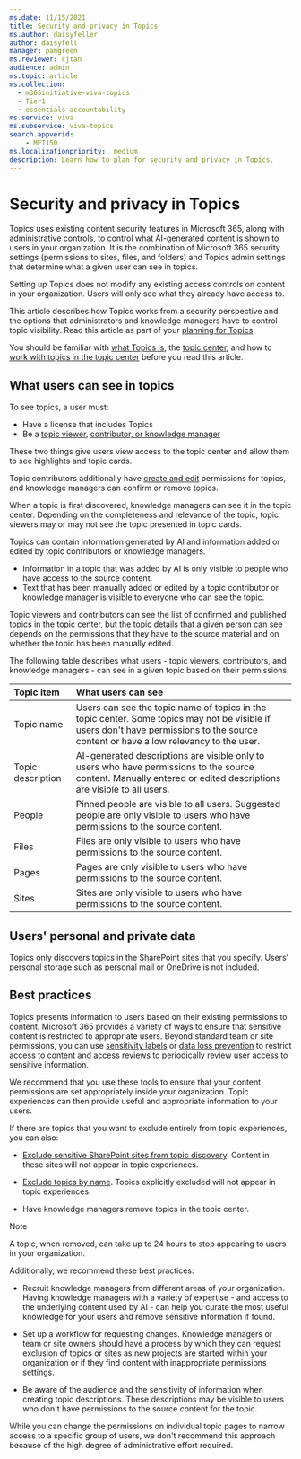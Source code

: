 ```yaml
---
ms.date: 11/15/2021
title: Security and privacy in Topics
ms.author: daisyfeller
author: daisyfell
manager: pamgreen
ms.reviewer: cjtan
audience: admin
ms.topic: article
ms.collection:
  - m365initiative-viva-topics
  - Tier1
  - essentials-accountability
ms.service: viva 
ms.subservice: viva-topics 
search.appverid:
    - MET150  
ms.localizationpriority:  medium
description: Learn how to plan for security and privacy in Topics.
---
```


# Security and privacy in Topics

Topics uses existing content security features in Microsoft 365, along with administrative controls, to control what AI-generated content is shown to users in your organization. It is the combination of Microsoft 365 security settings (permissions to sites, files, and folders) and Topics admin settings that determine what a given user can see in topics.

Setting up Topics does not modify any existing access controls on content in your organization. Users will only see what they already have access to.

This article describes how Topics works from a security perspective and the options that administrators and knowledge managers have to control topic visibility. Read this article as part of your [planning for Topics](plan-topic-experiences.md).

You should be familiar with [what Topics is](topic-experiences-overview.md), the [topic center](topic-center-overview.md), and how to [work with topics in the topic center](manage-topics.md) before you read this article.

## What users can see in topics

To see topics, a user must:

- Have a license that includes Topics
- Be a [topic viewer](manage-topic-visibility.md#change-who-can-see-topics-in-your-organization), [contributor, or knowledge manager](topic-experiences-user-permissions.md)

These two things give users view access to the topic center and allow them to see highlights and topic cards.

Topic contributors additionally have [create and edit](topic-experiences-user-permissions.md) permissions for topics, and knowledge managers can confirm or remove topics.

When a topic is first discovered, knowledge managers can see it in the topic center. Depending on the completeness and relevance of the topic, topic viewers may or may not see the topic presented in topic cards.

Topics can contain information generated by AI and information added or edited by topic contributors or knowledge managers.

- Information in a topic that was added by AI is only visible to people who have access to the source content.
- Text that has been manually added or edited by a topic contributor or knowledge manager is visible to everyone who can see the topic.

Topic viewers and contributors can see the list of confirmed and published topics in the topic center, but the topic details that a given person can see depends on the permissions that they have to the source material and on whether the topic has been manually edited.

The following table describes what users - topic viewers, contributors, and knowledge managers - can see in a given topic based on their permissions.

|Topic item|What users can see|
|:---------|:------------------|
|Topic name|Users can see the topic name of topics in the topic center. Some topics may not be visible if users don't have permissions to the source content or have a low relevancy to the user.|
|Topic description|AI-generated descriptions are visible only to users who have permissions to the source content. Manually entered or edited descriptions are visible to all users.|
|People|Pinned people are visible to all users. Suggested people are only visible to users who have permissions to the source content.|
|Files|Files are only visible to users who have permissions to the source content.|
|Pages|Pages are only visible to users who have permissions to the source content.|
|Sites|Sites are only visible to users who have permissions to the source content.|

## Users' personal and private data

Topics only discovers topics in the SharePoint sites that you specify. Users’ personal storage such as personal mail or OneDrive is not included.

## Best practices

Topics presents information to users based on their existing permissions to content. Microsoft 365 provides a variety of ways to ensure that sensitive content is restricted to appropriate users. Beyond standard team or site permissions, you can use [sensitivity labels](/microsoft-365/compliance/sensitivity-labels) or [data loss prevention](/microsoft-365/compliance/dlp-learn-about-dlp) to restrict access to content and [access reviews](/azure/active-directory/governance/access-reviews-overview) to periodically review user access to sensitive information.

We recommend that you use these tools to ensure that your content permissions are set appropriately inside your organization. Topic experiences can then provide useful and appropriate information to your users.

If there are topics that you want to exclude entirely from topic experiences, you can also:

- [Exclude sensitive SharePoint sites from topic discovery](manage-topic-discovery.md#select-sharepoint-topic-sources). Content in these sites will not appear in topic experiences.

- [Exclude topics by name](manage-topic-discovery.md#exclude-topics-by-name). Topics explicitly excluded will not appear in topic experiences.

- Have knowledge managers remove topics in the topic center.

> [!NOTE]
> A topic, when removed, can take up to 24 hours to stop appearing to users in your organization.

Additionally, we recommend these best practices:

- Recruit knowledge managers from different areas of your organization. Having knowledge managers with a variety of expertise - and access to the underlying content used by AI - can help you curate the most useful knowledge for your users and remove sensitive information if found.

- Set up a workflow for requesting changes. Knowledge managers or team or site owners should have a process by which they can request exclusion of topics or sites as new projects are started within your organization or if they find content with inappropriate permissions settings.

- Be aware of the audience and the sensitivity of information when creating topic descriptions. These descriptions may be visible to users who don't have permissions to the source content for the topic.

While you can change the permissions on individual topic pages to narrow access to a specific group of users, we don't recommend this approach because of the high degree of administrative effort required.
